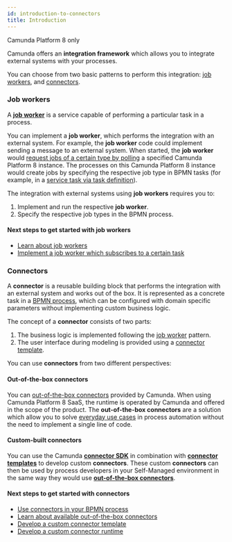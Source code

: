 ```yaml
---
id: introduction-to-connectors
title: Introduction
---
```


<span class="badge badge--cloud">Camunda Platform 8 only</span>

Camunda offers an **integration framework** which allows you to integrate external systems with your processes.

You can choose from two basic patterns to perform this integration: [job workers](#job-workers), and [connectors](#connectors).

### Job workers

A [**job worker**](../concepts/job-workers.md) is a service capable of performing a particular task in a process.

You can implement a **job worker**, which performs the integration with an external system. For example, the **job worker** code could implement sending a message to an external system. When started, the **job worker** would [request jobs of a certain type by polling](../concepts/job-workers.md#long-polling) a specified Camunda Platform 8 instance. The processes on this Camunda Platform 8 instance would create jobs by specifying the respective job type in BPMN tasks (for example, in a [service task via task definition](../../modeler/bpmn/service-tasks#task-definition)).

The integration with external systems using **job workers** requires you to:

1. Implement and run the respective **job worker**.
2. Specify the respective job types in the BPMN process.

#### Next steps to get started with job workers

- [Learn about job workers](../concepts/job-workers.md)
- [Implement a job worker which subscribes to a certain task](../../best-practices/development/connecting-the-workflow-engine-with-your-world#subscribing-to-tasks-using-a-job-worker)

### Connectors

A **connector** is a reusable building block that performs the integration with an external system and works out of the box. It is represented as a concrete task in a [BPMN process](../concepts/processes.md), which can be configured with domain specific parameters without implementing custom business logic.

The concept of a **connector** consists of two parts:

1. The business logic is implemented following the [job worker](/components/concepts/job-workers.md) pattern.
2. The user interface during modeling is provided using a [connector template](./connectors/custom-built-connectors/connector-templates.md).

You can use **connectors** from two different perspectives:

#### Out-of-the-box connectors

You can [out-of-the-box connectors](./connectors/use-connectors.md) provided by Camunda. When using Camunda Platform 8 SaaS, the runtime is operated by Camunda and offered in the scope of the product. The **out-of-the-box connectors** are a solution which allow you to solve [everyday use cases](./connectors/out-of-the-box-connectors/available-connectors-overview.md) in process automation without the need to implement a single line of code.

#### Custom-built connectors

You can use the Camunda [**connector SDK**](./connectors/custom-built-connectors/connector-sdk.md) in combination with [**connector templates**](./connectors/custom-built-connectors/connector-templates.md) to develop custom **connectors**. These custom **connectors** can then be used by process developers in your Self-Managed environment in the same way they would use [**out-of-the-box connectors**](./connectors/use-connectors.md).

#### Next steps to get started with connectors

- [Use connectors in your BPMN process](./connectors/use-connectors.md)
- [Learn about available out-of-the-box connectors](./connectors/out-of-the-box-connectors/available-connectors-overview.md)
- [Develop a custom connector template](./connectors/custom-built-connectors/connector-templates.md)
- [Develop a custom connector runtime](./connectors/custom-built-connectors/connector-sdk.md)
